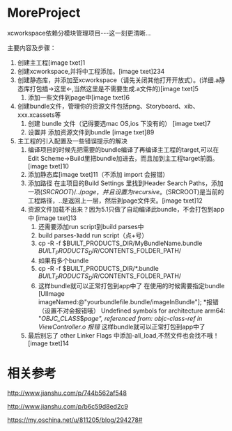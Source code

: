 # MoreProject
xcworkspace依赖分模块管理项目---这一刻更清晰...

主要内容及步骤：

1. 创建主工程[image txet]1
2. 创建xcworkspace,并将中工程添加。[image txet]234
3. 创建静态库，并添加至xcworkspace（请先关闭其他打开开放式）。(详细.a静态库打包插->这里<-,当然这里是不需要生成.a文件的)[image txet]5
    1. 添加一些文件到page中[image txet]6
4. 创建bundle文件，管理你的资源文件包括png、Storyboard、xib、xxx.xcassets等
    1.  创建 bundle 文件（记得要选mac OS,ios 下没有的） [image txet]7
    2.  设置并 添加资源文件到bundle [image txet]89
5. 主工程的引入配置及一些错误提示的解决
    1. 编译项目的时候先把需要的bundle编译了再编译主工程的target,可以在Edit Scheme->Build里把bundle加进去，而且加到主工程target前面。[image txet]10
    2. 添加静态库[image txet]11（不添加 import 会报错）
    3. 添加路径 在主项目的Build Settings 里找到Header Search Paths，添加一项$(SRCROOT)/../page，并且设置为recursive。$(SRCROOT)是当前的工程路径，..是返回上一层，然后到page文件夹。[image txet]12
    4. 资源文件加载不出来？因为5.1只做了自动编译此bundle，不会打包到app中 [image txet]13
        1.    还需要添加run script到build parses中
        2.    build parses-》add run script（点+号）
        3.    cp -R -f $BUILT_PRODUCTS_DIR/MyBundleName.bundle $BUILT_PRODUCTS_DIR/$CONTENTS_FOLDER_PATH/
        4.    如果有多个bundle
        5.    cp -R -f $BUILT_PRODUCTS_DIR/*.bundle $BUILT_PRODUCTS_DIR/$CONTENTS_FOLDER_PATH/
        6.    这样bundle就可以正常打包到app中了
                            在使用的时候需要指定bundle
                            [UIImage imageNamed:@"yourbundlefile.bundle/imageInBundle"];
                     *报错（设置不对会报错哦）
                        Undefined symbols for architecture arm64:
                        "_OBJC_CLASS_$_page", referenced from:
                        objc-class-ref in ViewController.o
                       报错_
                  这样bundle就可以正常打包到app中了
    1. 最后别忘了 other Linker Flags 中添加-all_load,不然文件也会找不哦！[image txet]14

# 相关参考 #
http://www.jianshu.com/p/744b562af548

http://www.jianshu.com/p/b6c59d8ed2c9

https://my.oschina.net/u/811205/blog/294278#

